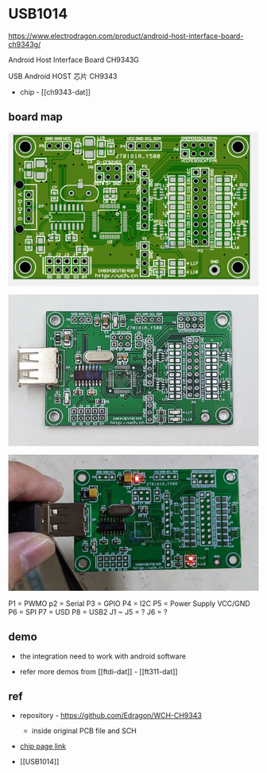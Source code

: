 
# USB1014

https://www.electrodragon.com/product/android-host-interface-board-ch9343g/

Android Host Interface Board CH9343G

USB Android HOST 芯片 CH9343

- chip - [[ch9343-dat]]



## board map 

![](2023-11-15-16-22-51.png)

![](2023-11-15-16-23-48.png)

![](2023-11-20-16-23-03.png)

P1 = PWMO
p2 = Serial 
P3 = GPIO 
P4 = I2C
P5 = Power Supply VCC/GND
P6 = SPI 
P7 = USD
P8 = USB2
J1 ~ J5 = ? 
J6 = ? 


## demo 

- the integration need to work with android software

- refer more demos from [[ftdi-dat]] - [[ft311-dat]]

## ref 

- repository - https://github.com/Edragon/WCH-CH9343
  - inside original PCB file and SCH

- [chip page link](https://www.wch-ic.com/product/CH9343.html)



- [[USB1014]]